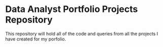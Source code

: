 # Data Analyst Portfolio Projects Repository

This repository will hold all of the code and queries from all the projects I have created for my porfolio. 
